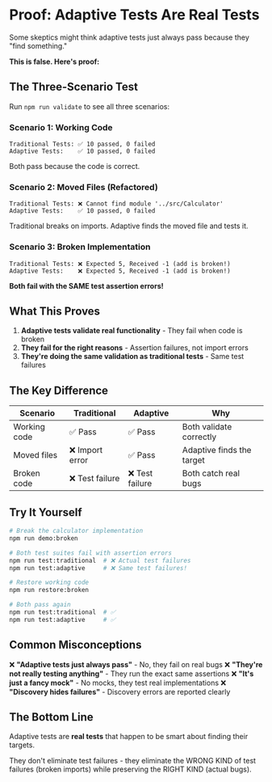 # Proof: Adaptive Tests Are Real Tests

Some skeptics might think adaptive tests just always pass because they "find something."

**This is false. Here's proof:**

## The Three-Scenario Test

Run `npm run validate` to see all three scenarios:

### Scenario 1: Working Code
```
Traditional Tests: ✅ 10 passed, 0 failed
Adaptive Tests:    ✅ 10 passed, 0 failed
```
Both pass because the code is correct.

### Scenario 2: Moved Files (Refactored)
```
Traditional Tests: ❌ Cannot find module '../src/Calculator'
Adaptive Tests:    ✅ 10 passed, 0 failed
```
Traditional breaks on imports. Adaptive finds the moved file and tests it.

### Scenario 3: Broken Implementation
```
Traditional Tests: ❌ Expected 5, Received -1 (add is broken!)
Adaptive Tests:    ❌ Expected 5, Received -1 (add is broken!)
```
**Both fail with the SAME test assertion errors!**

## What This Proves

1. **Adaptive tests validate real functionality** - They fail when code is broken
2. **They fail for the right reasons** - Assertion failures, not import errors
3. **They're doing the same validation as traditional tests** - Same test failures

## The Key Difference

| Scenario | Traditional | Adaptive | Why |
|----------|------------|----------|-----|
| Working code | ✅ Pass | ✅ Pass | Both validate correctly |
| Moved files | ❌ Import error | ✅ Pass | Adaptive finds the target |
| Broken code | ❌ Test failure | ❌ Test failure | Both catch real bugs |

## Try It Yourself

```bash
# Break the calculator implementation
npm run demo:broken

# Both test suites fail with assertion errors
npm run test:traditional  # ❌ Actual test failures
npm run test:adaptive     # ❌ Same test failures!

# Restore working code
npm run restore:broken

# Both pass again
npm run test:traditional  # ✅
npm run test:adaptive     # ✅
```

## Common Misconceptions

❌ **"Adaptive tests just always pass"** - No, they fail on real bugs
❌ **"They're not really testing anything"** - They run the exact same assertions
❌ **"It's just a fancy mock"** - No mocks, they test real implementations
❌ **"Discovery hides failures"** - Discovery errors are reported clearly

## The Bottom Line

Adaptive tests are **real tests** that happen to be smart about finding their targets.

They don't eliminate test failures - they eliminate the WRONG KIND of test failures (broken imports) while preserving the RIGHT KIND (actual bugs).